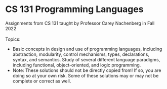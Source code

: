 # CS 131 Programming Languages
Assignments from CS 131 taught by Professor Carey Nachenberg in Fall 2022 <br /> 
<br /> 
Topics: <br /> 
- Basic concepts in design and use of programming languages, including abstraction, modularity, control mechanisms, types, declarations, syntax, and semantics. Study of several different language paradigms, including functional, object-oriented, and logic programming.
- Note: These solutions should not be directly copied from! If so, you are doing so at your own risk. Some of these solutions may or may not be complete or correct as well.
